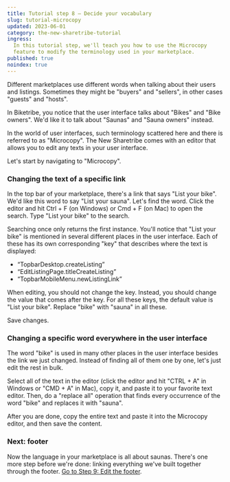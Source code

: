 ```yaml
---
title: Tutorial step 8 – Decide your vocabulary
slug: tutorial-microcopy
updated: 2023-06-01
category: the-new-sharetribe-tutorial
ingress:
  In this tutorial step, we'll teach you how to use the Microcopy
  feature to modify the terminology used in your marketplace.
published: true
noindex: true
---
```


Different marketplaces use different words when talking about their
users and listings. Sometimes they might be "buyers" and "sellers", in
other cases "guests" and "hosts".

In Biketribe, you notice that the user interface talks about "Bikes" and
"Bike owners". We'd like it to talk about "Saunas" and "Sauna owners"
instead.

In the world of user interfaces, such terminology scattered here and
there is referred to as "Microcopy". The New Sharetribe comes with an
editor that allows you to edit any texts in your user interface.

Let's start by navigating to "Microcopy".

### Changing the text of a specific link

In the top bar of your marketplace, there's a link that says "List your
bike". We'd like this word to say "List your sauna". Let's find the
word. Click the editor and hit Ctrl + F (on Windows) or Cmd + F (on Mac)
to open the search. Type "List your bike" to the search.

Searching once only returns the first instance. You'll notice that "List
your bike" is mentioned in several different places in the user
interface. Each of these has its own corresponding "key" that describes
where the text is displayed:

- “TopbarDesktop.createListing”
- “EditListingPage.titleCreateListing”
- “TopbarMobileMenu.newListingLink”

When editing, you should not change the key. Instead, you should change
the value that comes after the key. For all these keys, the default
value is "List your bike". Replace "bike" with "sauna" in all these.

Save changes.

### Changing a specific word everywhere in the user interface

The word "bike" is used in many other places in the user interface
besides the link we just changed. Instead of finding all of them one by
one, let's just edit the rest in bulk.

Select all of the text in the editor (click the editor and hit "CTRL +
A" in Windows or "CMD + A" in Mac), copy it, and paste it to your
favorite text editor. Then, do a "replace all" operation that finds
every occurrence of the word "bike" and replaces it with "sauna".

After you are done, copy the entire text and paste it into the Microcopy
editor, and then save the content.

### Next: footer

Now the language in your marketplace is all about saunas. There's one
more step before we're done: linking everything we've built together
through the footer. [Go to Step 9: Edit the footer](./tutorial-footer).
